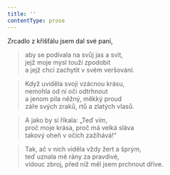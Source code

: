 ```yaml
---
title: ''
contentType: prose
---
```


Zrcadlo z křišťálu jsem dal své paní,

> aby se podívala na svůj jas a svit,  
> jejž moje mysl touží zpodobit  
> a jejž chci zachytit v svém veršování.

> Když uviděla svoji vzácnou krásu,  
> nemohla od ní oči odtrhnout  
> a jenom pila něžný, měkký proud  
> záře svých zraků, rtů a zlatých vlasů.

> A jako by si říkala: „Teď vím,  
> proč moje krása, proč má velká sláva  
> takový oheň v očích zažíhává!“

> Tak, ač v nich viděla vždy žert a šprým,  
> teď uznala mé rány za pravdivé,  
> vidouc zbroj, před níž měl jsem prchnout dříve.
